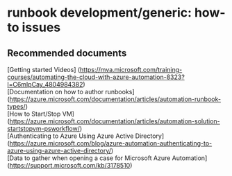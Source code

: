 
<properties
    pageTitle="runbook development/generic: how-to issues"
    description="32501546RunbookDevelopmentgene"
    service="microsoft.azureautomation"
    resource="automationaccounts"
    authors="adoyle"
    displayorder="1"
    selfHelpType="generic"
    supportTopicIds="32501546"
    resourceTags=""
    productPesIds="15607"
    cloudEnvironments="public"
/>

# runbook development/generic: how-to issues


## **Recommended documents**
[Getting started Videos]
(https://mva.microsoft.com/training-courses/automating-the-cloud-with-azure-automation-8323?l=C6mIpCay_4804984382) <br>
[Documentation on how to author runbooks]
(https://azure.microsoft.com/documentation/articles/automation-runbook-types/) <br>
[How to Start/Stop VM]
(https://azure.microsoft.com/documentation/articles/automation-solution-startstopvm-psworkflow/) <br>
[Authenticating to Azure Using Azure Active Directory]
(https://azure.microsoft.com/blog/azure-automation-authenticating-to-azure-using-azure-active-directory/) <br>
[Data to gather when opening a case for Microsoft Azure Automation]
(https://support.microsoft.com/kb/3178510)